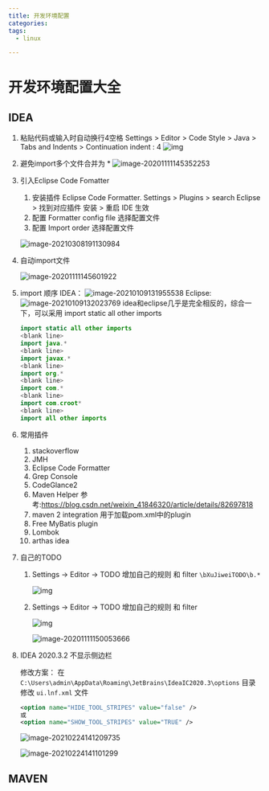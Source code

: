 ```yaml
---
title: 开发环境配置
categories:
tags:
  - linux

---
```


# 开发环境配置大全

## IDEA

1. 粘贴代码或输入时自动换行4空格
   Settings > Editor > Code Style > Java > Tabs and Indents > Continuation indent : 4
    ![img](assets/postimages/2021-02-19-coding_environment.assets/clipboard.png)
   
2. 避免import多个文件合并为 *
   ![image-20201111145352253](assets/postimages/2021-02-19-coding_environment.assets/image-20201111145352253.png)

3. 引入Eclipse Code Fomatter

   1. 安装插件 Eclipse Code Formatter. Settings > Plugins > search Eclipse > 找到对应插件 安装 > 重启 IDE 生效
   2. 配置 Formatter config file 选择配置文件
   3. 配置 Import order 选择配置文件

   ![image-20210308191130984](assets/postimages/2021-02-19-coding_environment.assets/image-20210308191130984.png)

4. 自动import文件

   ![image-20201111145601922](assets/postimages/2021-02-19-coding_environment.assets/image-20201111145601922.png)

5. import 顺序
   IDEA：
   ![image-20210109131955538](assets/postimages/2021-02-19-coding_environment.assets/image-20210109131955538.png)
   Eclipse:
   ![image-20210109132023769](assets/postimages/2021-02-19-coding_environment.assets/image-20210109132023769.png)
   idea和eclipse几乎是完全相反的，综合一下，可以采用 import static all other imports

   ```java
   import static all other imports
   <blank line>
   import java.*
   <blank line>
   import javax.*
   <blank line>
   import org.*
   <blank line>
   import com.*
   <blank line>
   import com.croot*
   <blank line>
   import all other imports
   ```

6. 常用插件

   1. stackoverflow
   2. JMH
   3. Eclipse Code Formatter
   4. Grep Console
   5. CodeGlance2
   6. Maven Helper 
      参考:https://blog.csdn.net/weixin_41846320/article/details/82697818
   7. maven 2 integration
      用于加载pom.xml中的plugin
   8. Free MyBatis plugin
   9. Lombok
   10. arthas idea

7. 自己的TODO

   1. Settings -> Editor -> TODO 增加自己的规则 和 filter `\bXuJiweiTODO\b.*`

       ![img](assets/postimages/2021-02-19-coding_environment.assets/image-20210308190320474.png)

   2. Settings -> Editor -> TODO 增加自己的规则 和 filter

      ![img](assets/postimages/2021-02-19-coding_environment.assets/clipboard-1605077965566.png)

       ![image-20201111150053666](assets/postimages/2021-02-19-coding_environment.assets/image-20201111150053666.png)

8. IDEA 2020.3.2 不显示侧边栏

   修改方案： 在 `C:\Users\admin\AppData\Roaming\JetBrains\IdeaIC2020.3\options` 目录修改 `ui.lnf.xml` 文件

   ```xml
   <option name="HIDE_TOOL_STRIPES" value="false" />
   或
   <option name="SHOW_TOOL_STRIPES" value="TRUE" />
   ```

    ![image-20210224141209735](assets/postimages/2021-02-19-coding_environment.assets/image-20210224141209735.png)

   ![image-20210224141101299](assets/postimages/2021-02-19-coding_environment.assets/image-20210224141101299.png)



## MAVEN

